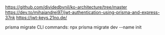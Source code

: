 https://github.com/dividedbynil/ko-architecture/tree/master
https://dev.to/mihaiandrei97/jwt-authentication-using-prisma-and-express-37nk
https://jwt-keys.21no.de/

prisma migrate CLI commands:
npx prisma migrate dev --name init